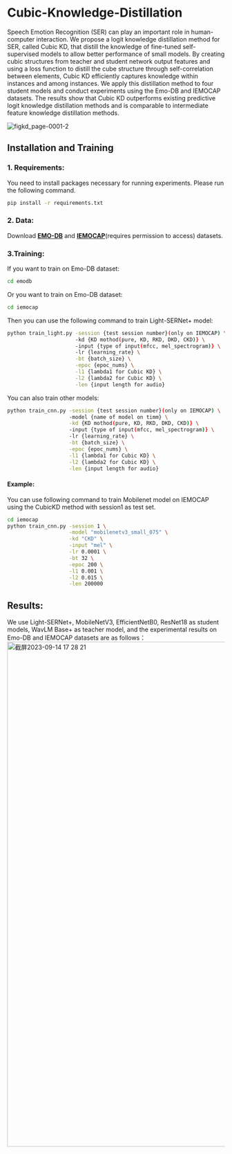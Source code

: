 # Cubic-Knowledge-Distillation

Speech Emotion Recognition (SER) can play an important role in human-computer interaction. We propose a logit knowledge distillation method for SER, called Cubic KD, that distill the knowledge of fine-tuned self-supervised models to allow better performance of small models. By creating cubic structures from teacher and student network output features and using a loss function to distill the cube structure through self-correlation between elements, Cubic KD efficiently captures knowledge within instances and among instances. We apply this distillation method to four student models and conduct experiments using the Emo-DB and IEMOCAP datasets. The results show that Cubic KD outperforms existing predictive logit knowledge distillation methods and is comparable to intermediate feature knowledge distillation methods.

![figkd_page-0001-2](https://github.com/Fly1toMoon/Cubic-Knowledge-Distillation/assets/87889196/6f6730d0-5cce-489b-8476-d67fa6721e2a)

## Installation and Training
### 1. Requirements:
You need to install packages necessary for running experiments. Please run the following command.
```sh
pip install -r requirements.txt
```
### 2. Data:
Download **[EMO-DB](http://emodb.bilderbar.info/download/download.zip)** and **[IEMOCAP](https://sail.usc.edu/iemocap/iemocap_release.htm)**(requires permission to access) datasets.

### 3.Training:
If you want to train on Emo-DB dataset:
```sh
cd emodb
```
Or you want to train on Emo-DB dataset:
```sh
cd iemocap
```
Then you can use the following command to train Light-SERNet+ model:
```sh
python train_light.py -session {test session number}(only on IEMOCAP) \
                      -kd {KD mothod(pure, KD, RKD, DKD, CKD)} \
                      -input {type of input(mfcc, mel_spectrogram)} \
                      -lr {learning_rate} \
                      -bt {batch_size} \
                      -epoc {epoc_nums} \
                      -l1 {lambda1 for Cubic KD} \
                      -l2 {lambda2 for Cubic KD} \
                      -len {input length for audio}
```
You can also train other models:
```sh
python train_cnn.py -session {test session number}(only on IEMOCAP) \
                    -model {name of model on timm} \
                    -kd {KD mothod(pure, KD, RKD, DKD, CKD)} \
                    -input {type of input(mfcc, mel_spectrogram)} \
                    -lr {learning_rate} \
                    -bt {batch_size} \
                    -epoc {epoc_nums} \
                    -l1 {lambda1 for Cubic KD} \
                    -l2 {lambda2 for Cubic KD} \
                    -len {input length for audio}
```
#### Example:
You can use following command to train Mobilenet model on IEMOCAP using the CubicKD method with session1 as test set.
```sh
cd iemocap
python train_cnn.py -session 1 \
                    -model "mobilenetv3_small_075" \
                    -kd "CKD" \
                    -input "mel" \
                    -lr 0.0001 \
                    -bt 32 \
                    -epoc 200 \
                    -l1 0.001 \
                    -l2 0.015 \
                    -len 200000
```

## Results:
We use Light-SERNet+, MobileNetV3, EfficientNetB0, ResNet18 as student models, WavLM Base+ as teacher model, and the experimental results on Emo-DB and IEMOCAP datasets are as follows：
<img width="1167" alt="截屏2023-09-14 17 28 21" src="https://github.com/Fly1toMoon/Cubic-Knowledge-Distillation/assets/87889196/4236b289-fa0e-41a8-b5c7-412e49e86ee0">

